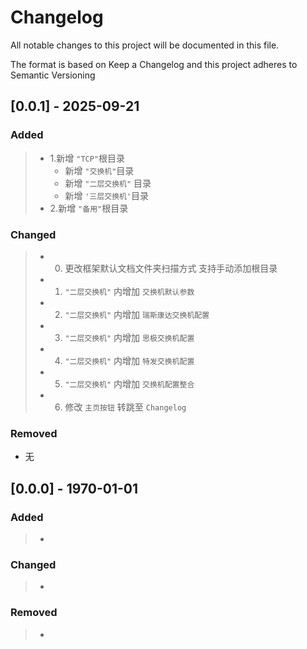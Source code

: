# Changelog

All notable changes to this project will be documented in this file.

The format is based on Keep a Changelog and this project adheres to Semantic Versioning


## [0.0.1] - 2025-09-21
### Added
>- 1.新增 `"TCP"`根目录
>	- 新增 `"交换机"`目录
>	- 新增 `"二层交换机"` 目录
>	- 新增 `'三层交换机'`目录
>- 2.新增 `"备用"`根目录

### Changed
>- 0. 更改框架默认文档文件夹扫描方式 支持手动添加根目录
>- 1. `"二层交换机"` 内增加 `交换机默认参数`
>- 2. `"二层交换机"` 内增加 `瑞斯康达交换机配置`
>- 3. `"二层交换机"` 内增加 `思极交换机配置`
>- 4. `"二层交换机"` 内增加 `特发交换机配置`
>- 5. `"二层交换机"` 内增加 `交换机配置整合`
>- 6. 修改 `主页按钮` 转跳至 `Changelog`
### Removed
- 无

## [0.0.0] - 1970-01-01
### Added
>- 
### Changed
>- 
### Removed
>- 



